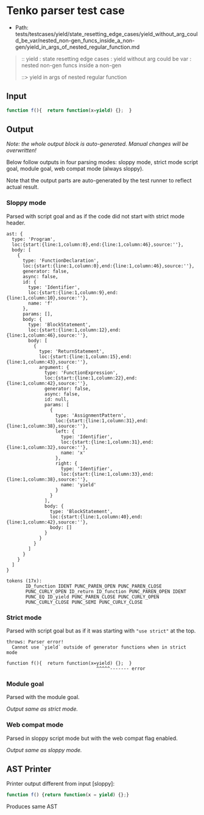 # Tenko parser test case

- Path: tests/testcases/yield/state_resetting_edge_cases/yield_without_arg_could_be_var/nested_non-gen_funcs_inside_a_non-gen/yield_in_args_of_nested_regular_function.md

> :: yield : state resetting edge cases : yield without arg could be var : nested non-gen funcs inside a non-gen
>
> ::> yield in args of nested regular function

## Input

`````js
function f(){  return function(x=yield) {};  }
`````

## Output

_Note: the whole output block is auto-generated. Manual changes will be overwritten!_

Below follow outputs in four parsing modes: sloppy mode, strict mode script goal, module goal, web compat mode (always sloppy).

Note that the output parts are auto-generated by the test runner to reflect actual result.

### Sloppy mode

Parsed with script goal and as if the code did not start with strict mode header.

`````
ast: {
  type: 'Program',
  loc:{start:{line:1,column:0},end:{line:1,column:46},source:''},
  body: [
    {
      type: 'FunctionDeclaration',
      loc:{start:{line:1,column:0},end:{line:1,column:46},source:''},
      generator: false,
      async: false,
      id: {
        type: 'Identifier',
        loc:{start:{line:1,column:9},end:{line:1,column:10},source:''},
        name: 'f'
      },
      params: [],
      body: {
        type: 'BlockStatement',
        loc:{start:{line:1,column:12},end:{line:1,column:46},source:''},
        body: [
          {
            type: 'ReturnStatement',
            loc:{start:{line:1,column:15},end:{line:1,column:43},source:''},
            argument: {
              type: 'FunctionExpression',
              loc:{start:{line:1,column:22},end:{line:1,column:42},source:''},
              generator: false,
              async: false,
              id: null,
              params: [
                {
                  type: 'AssignmentPattern',
                  loc:{start:{line:1,column:31},end:{line:1,column:38},source:''},
                  left: {
                    type: 'Identifier',
                    loc:{start:{line:1,column:31},end:{line:1,column:32},source:''},
                    name: 'x'
                  },
                  right: {
                    type: 'Identifier',
                    loc:{start:{line:1,column:33},end:{line:1,column:38},source:''},
                    name: 'yield'
                  }
                }
              ],
              body: {
                type: 'BlockStatement',
                loc:{start:{line:1,column:40},end:{line:1,column:42},source:''},
                body: []
              }
            }
          }
        ]
      }
    }
  ]
}

tokens (17x):
       ID_function IDENT PUNC_PAREN_OPEN PUNC_PAREN_CLOSE
       PUNC_CURLY_OPEN ID_return ID_function PUNC_PAREN_OPEN IDENT
       PUNC_EQ ID_yield PUNC_PAREN_CLOSE PUNC_CURLY_OPEN
       PUNC_CURLY_CLOSE PUNC_SEMI PUNC_CURLY_CLOSE
`````

### Strict mode

Parsed with script goal but as if it was starting with `"use strict"` at the top.

`````
throws: Parser error!
  Cannot use `yield` outside of generator functions when in strict mode

function f(){  return function(x=yield) {};  }
                                 ^^^^^------- error
`````


### Module goal

Parsed with the module goal.

_Output same as strict mode._

### Web compat mode

Parsed in sloppy script mode but with the web compat flag enabled.

_Output same as sloppy mode._

## AST Printer

Printer output different from input [sloppy]:

````js
function f() {return function(x = yield) {};}
````

Produces same AST
